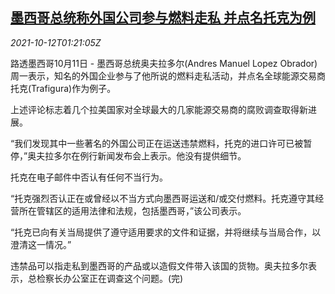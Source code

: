 <!--1634002262000-->
[墨西哥总统称外国公司参与燃料走私 并点名托克为例](https://cn.reuters.com/article/mexico-fuel-smuggling-trafigura-1012-idCNKBS2H202E)
------

<div><i>2021-10-12T01:21:05Z</i></div><p>路透墨西哥10月11日 - 墨西哥总统奥夫拉多尔(Andres Manuel Lopez Obrador)周一表示，知名的外国企业参与了他所说的燃料走私活动，并点名全球能源交易商托克(Trafigura)作为例子。</p><p>上述评论标志着几个拉美国家对全球最大的几家能源交易商的腐败调查取得新进展。</p><p>“我们发现其中一些著名的外国公司正在运送违禁燃料，托克的进口许可已被暂停，”奥夫拉多尔在例行新闻发布会上表示。他没有提供细节。</p><p>托克在电子邮件中否认有任何不当行为。</p><p>“托克强烈否认正在或曾经以不当方式向墨西哥运送和/或交付燃料。托克遵守其经营所在管辖区的适用法律和法规，包括墨西哥，”该公司表示。</p><p>“托克已向有关当局提供了遵守适用要求的文件和证据，并将继续与当局合作，以澄清这一情况。”</p><p>违禁品可以指走私到墨西哥的产品或以造假文件带入该国的货物。奥夫拉多尔表示，总检察长办公室正在调查这个问题。(完)</p>

